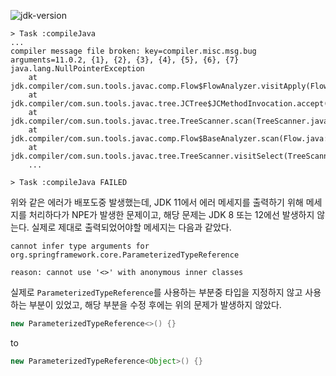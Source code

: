 <!-- https://reiphiel.tistory.com/entry/anonymous-class-instantiate-error-type-inference -->
<!-- https://www.python2.net/questions-580980.htm -->

![jdk-version](https://img.shields.io/badge/JDK-11-red.svg?style=flat-square)  

```terminal
> Task :compileJava
...
compiler message file broken: key=compiler.misc.msg.bug arguments=11.0.2, {1}, {2}, {3}, {4}, {5}, {6}, {7}
java.lang.NullPointerException
	at jdk.compiler/com.sun.tools.javac.comp.Flow$FlowAnalyzer.visitApply(Flow.java:1235)
	at jdk.compiler/com.sun.tools.javac.tree.JCTree$JCMethodInvocation.accept(JCTree.java:1634)
	at jdk.compiler/com.sun.tools.javac.tree.TreeScanner.scan(TreeScanner.java:49)
	at jdk.compiler/com.sun.tools.javac.comp.Flow$BaseAnalyzer.scan(Flow.java:398)
	at jdk.compiler/com.sun.tools.javac.tree.TreeScanner.visitSelect(TreeScanner.java:302)
    ...

> Task :compileJava FAILED
```

위와 같은 에러가 배포도중 발생했는데, JDK 11에서 에러 메세지를 출력하기 위해 메세지를 처리하다가 NPE가 발생한 문제이고, 해당 문제는 JDK 8 또는 12에선 발생하지 않는다. 실제로 제대로 출력되었어야할 메세지는 다음과 같았다.

```terminal
cannot infer type arguments for org.springframework.core.ParameterizedTypeReference

reason: cannot use '<>' with anonymous inner classes
```

실제로 `ParameterizedTypeReference`를 사용하는 부분중 타입을 지정하지 않고 사용하는 부분이 있었고, 해당 부분을 수정 후에는 위의 문제가 발생하지 않았다.

```java
new ParameterizedTypeReference<>() {}
```

to

```java
new ParameterizedTypeReference<Object>() {}
```